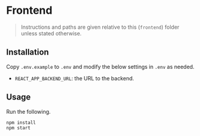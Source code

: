 # Frontend

> Instructions and paths are given relative to this (`frontend`) folder unless stated otherwise.

## Installation

Copy `.env.example` to `.env` and modify the below settings in `.env` as needed.
- `REACT_APP_BACKEND_URL`: the URL to the backend.

## Usage

Run the following.

```bash
npm install
npm start
```